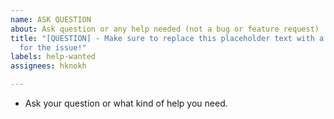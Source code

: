 ```yaml
---
name: ASK QUESTION
about: Ask question or any help needed (not a bug or feature request)
title: "[QUESTION] - Make sure to replace this placeholder text with a specific title
  for the issue!"
labels: help-wanted
assignees: hknokh

---
```


- Ask your question or what kind of help you need.
